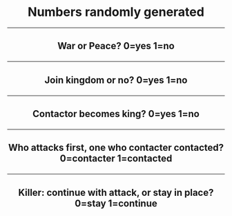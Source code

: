 
<style>

body {

text-align: center;
  
}
  
</style>

<h1>Numbers randomly generated</h1>
  
  <hr>

<h2>War or Peace? 0=yes 1=no</h2>

<h3 id="warOrPeace"></h3>

<script>
document.getElementById("warOrPeace").innerHTML =
Math.floor(Math.random() * 2);
</script>
    
  <hr>
  
<h2>Join kingdom or no? 0=yes 1=no</h2>

<h3 id="joinOrNo"></h3>

<script>
document.getElementById("joinOrNo").innerHTML =
Math.floor(Math.random() * 2);
</script>
    
  <hr>

  <h2>Contactor becomes king? 0=yes 1=no</h2>

<h3 id="contactorKingOrNo"></h3>

<script>
document.getElementById("contactorKingOrNo").innerHTML =
Math.floor(Math.random() * 2);
</script>
    
  <hr>

<h2>Who attacks first, one who contacter contacted? 0=contacter 1=contacted</h2>

<h3 id="whoAttack"></h3>

<script>
document.getElementById("whoAttack").innerHTML =
Math.floor(Math.random() * 2);
</script>

  <hr>

<h2>Killer: continue with attack, or stay in place? 0=stay 1=continue</h2>

<h3 id="killerMoveOrNo"></h3>

<script>
document.getElementById("killerMoveOrNo").innerHTML =
Math.floor(Math.random() * 2);
</script>























